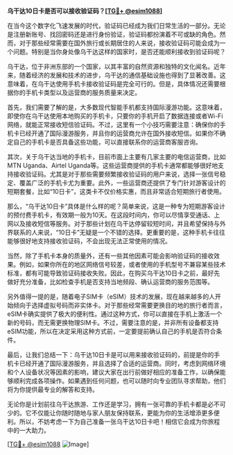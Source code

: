 **乌干达10日卡是否可以接收验证码？[[TG💪+ @esim1088](https://t.me/s/esim1088)]**

在当今这个数字化飞速发展的时代，验证码已经成为我们日常生活的一部分。无论是注册新账号、找回密码还是进行身份验证，验证码都扮演着不可或缺的角色。然而，对于那些经常需要在国外旅行或长期居住的人来说，接收验证码可能会成为一个问题。特别是当你身处像乌干达这样的国家时，是否还能顺利接收到验证码呢？

乌干达，位于非洲东部的一个国家，以其丰富的自然资源和独特的文化闻名。近年来，随着经济的发展和技术的进步，乌干达的通信基础设施也得到了显著改善。这意味着，在乌干达使用手机卡接收验证码是完全可行的。但是，具体情况还需要根据你的手机卡类型以及运营商的服务质量来决定。

首先，我们需要了解的是，大多数现代智能手机都支持国际漫游功能。这意味着，即使你在乌干达使用本地购买的手机卡，只要你的手机开启了数据连接或者Wi-Fi网络，就能正常接收短信验证码。不过，这里有一个小技巧需要注意：确保你的手机卡已经开通了国际漫游服务，并且你的运营商允许在国外接收短信。如果你不确定自己的手机卡是否具备这些功能，可以直接联系你的运营商客服咨询。

其次，关于乌干达当地的手机卡，目前市面上主要有几家主要的电信运营商，比如MTN Uganda、Airtel Uganda等。这些运营商提供的手机卡通常都能够很好地支持接收验证码。尤其是对于那些需要频繁接收验证码的用户来说，选择一张信号稳定、覆盖广泛的手机卡尤为重要。此外，一些运营商还提供了专门针对游客设计的短期套餐，比如“10日卡”，这类卡不仅价格实惠，而且非常适合短期旅行者使用。

那么，“乌干达10日卡”具体是什么样的呢？简单来说，这是一种专为短期游客设计的预付费手机卡，有效期一般为10天。在这段时间内，你可以尽情享受通话、上网以及接收短信等服务。对于那些计划在乌干达停留较短时间，并且希望保持与外界联系的人来说，“10日卡”无疑是一个不错的选择。更重要的是，这种手机卡往往能够很好地支持接收验证码，不会出现无法正常使用的情况。

当然，除了手机卡本身的质量外，还有一些其他因素可能会影响验证码的接收效果。例如，如果你所在的地区网络信号较差，或者使用的手机型号不兼容某些技术标准，都有可能导致验证码接收失败。因此，在购买乌干达10日卡之前，最好先做好充分准备，比如检查手机是否支持当地频段、确认运营商的服务范围等。

另外值得一提的是，随着电子SIM卡（eSIM）技术的发展，现在越来越多的人开始倾向于选择虚拟号码而非实体卡。对于那些经常需要更换目的地的旅行者而言，eSIM卡确实提供了极大的便利性。通过这种方式，你可以直接在手机上激活一个新的号码，而无需更换物理SIM卡。不过，需要注意的是，并非所有设备都支持eSIM功能，所以在决定采用这种方式前，一定要提前确认自己的手机是否符合条件。

最后，让我们总结一下：乌干达10日卡是可以用来接收验证码的，前提是你的手机卡已经开通了国际漫游服务，并且选择了合适的运营商。同时，考虑到网络环境和个人设备状况等因素的影响，建议大家在出行前做好相应的准备工作，以确保能够顺利完成各项操作。如果遇到任何问题，也可以随时向专业团队寻求帮助，他们将为你提供最专业的解答和支持。

无论你是计划前往乌干达旅游、工作还是学习，拥有一张可靠的手机卡都是必不可少的。它不仅能让你随时随地与家人朋友保持联系，更能为你的生活增添更多便利。所以，不妨考虑一下为自己准备一张乌干达10日卡吧！相信它会成为你旅程中的一大助力。

[[TG💪+ @esim1088](https://t.me/s/esim1088) ![Image](https://i.postimg.cc/4NQfJmqS/Snipaste-2025-05-13-00-14-12.png)]